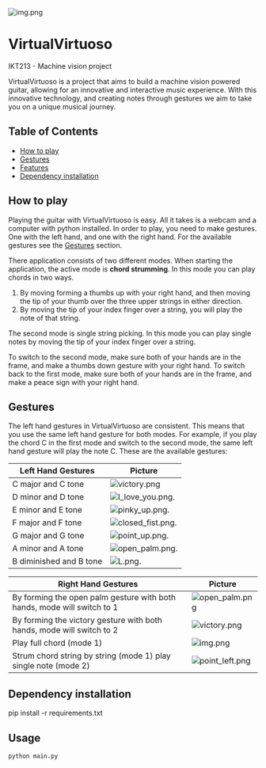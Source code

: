 ![img.png](images/logo.png)

# VirtualVirtuoso
IKT213 - Machine vision project

VirtualVirtuoso is a project that aims to build a machine vision powered guitar, allowing for an innovative and interactive music experience. With this innovative technology, and creating notes through gestures we aim to take you on a unique musical journey.

## Table of Contents
- [How to play](#how-to-play)
- [Gestures](#gestures)
- [Features](#features)
- [Dependency installation](#dependency-instalation)

## How to play
Playing the guitar with VirtualVirtuoso is easy. All it takes is a webcam and a computer with python installed.
In order to play, you need to make gestures. One with the left hand, and one with the right hand. For the available
gestures see the [Gestures](#gestures) section.

There application consists of two different modes.
When starting the application, the 
active mode is **chord strumming**. In this mode you can play chords in two ways. 
1. By moving forming a thumbs up with your right hand, and then moving the tip of your thumb over the three upper strings in either direction.
2. By moving the tip of your index finger over a string, you will play the note of that string. 

The second mode is single string picking. In this mode you can play single notes by moving the tip of your index finger over a string.

To switch to the second mode, make sure both of your hands are in the frame, and make a thumbs down gesture with your right hand.
To switch back to the first mode, make sure both of your hands are in the frame, and make a peace sign with your right hand.

## Gestures
The left hand gestures in VirtualVirtuoso are consistent. This means that you use the same left hand gesture for both modes.
For example, if you play the chord C in the first mode and switch to the second mode, the same left hand gesture will play the note C.
These are the available gestures:

| Left Hand Gestures                                | Picture                                                    |
|---------------------------------------------------|------------------------------------------------------------|
| C major and C tone                                | ![victory.png](/images/victory.png "Victory")              |
| D minor and D tone                                | ![I_love_you.png](/images/I_love_you.png "I Love You").    |
| E minor and E tone                                | ![pinky_up.png](/images/pinky_up.png "Pinky Up").          |
| F major and F tone                                | ![closed_fist.png](/images/closed_fist.png "Closed Fist"). |
| G major and G tone                                | ![point_up.png](/images/point_up.png "Pointing Up").       |
| A minor and A tone                                | ![open_palm.png](/images/open_palm.png "Open Palm").       |
| B diminished and B tone                           | ![L.png](/images/L.png "L").                               |


| Right Hand Gestures                                                     | Picture                                               |
|-------------------------------------------------------------------------|-------------------------------------------------------|
| By forming the open palm gesture with both hands, mode will switch to 1 | ![open_palm.png](/images/open_palm.png "Victory")     |
| By forming the victory gesture with both hands, mode will switch to 2   | ![victory.png](images/victory.png "Thumb Down")       | 
| Play full chord (mode 1)                                                | ![img.png](images/thumb_up.png "Thumb Up")            |
| Strum chord string by string (mode 1) play single note (mode 2)         | ![point_left.png](images/point_left.png "Point Left") |


## Dependency installation
pip install -r requirements.txt


## Usage
```bash
python main.py
```

